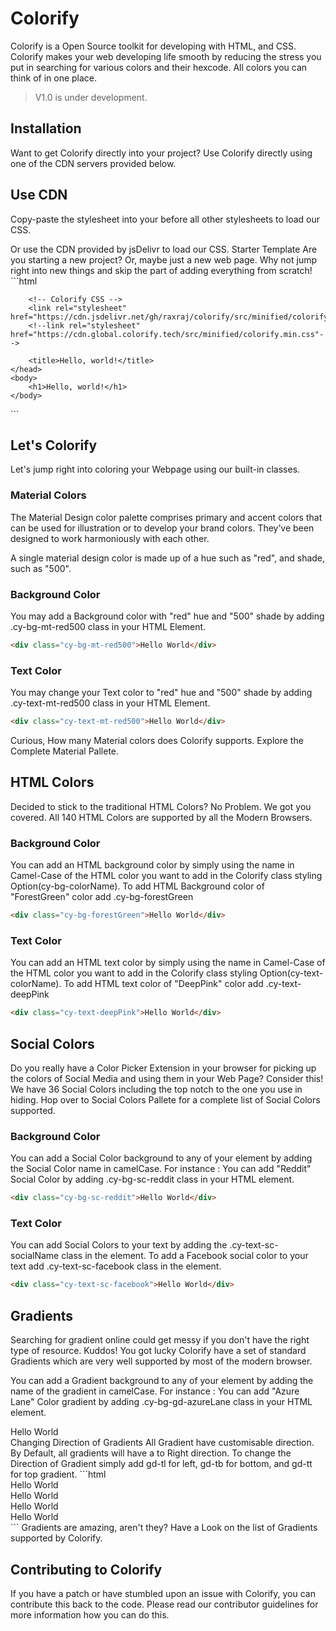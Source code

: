 # Colorify
Colorify is a Open Source toolkit for developing with HTML, and CSS. Colorify makes your web developing life smooth by reducing the stress you put in searching for various colors and their hexcode. All colors you can think of in one place.

> V1.0 is under development.

## Installation
Want to get Colorify directly into your project? Use Colorify directly using one of the CDN servers provided below.

## Use CDN
Copy-paste the stylesheet into your before all other stylesheets to load our CSS.

<link rel="stylesheet" href="https://cdn.global.colorify.tech/src/minified/colorify.min.css">
Or use the CDN provided by jsDelivr to load our CSS.

<link rel="stylesheet" href="https://cdn.jsdelivr.net/gh/raxraj/colorify/src/minified/colorify.min.css">
Starter Template
Are you starting a new project? Or, maybe just a new web page. Why not jump right into new things and skip the part of adding everything from scratch!
```html
<!doctype html>
<html lang="en">
	<head>
		<!-- Required meta tags -->
		<meta charset="utf-8">
		<meta name="viewport" content="width=device-width, initial-scale=1, shrink-to-fit=no">

		<!-- Colorify CSS -->
		<link rel="stylesheet" href="https://cdn.jsdelivr.net/gh/raxraj/colorify/src/minified/colorify.min.css">
		<!--link rel="stylesheet" href="https://cdn.global.colorify.tech/src/minified/colorify.min.css"-->

		<title>Hello, world!</title>
	</head>
	<body>
		<h1>Hello, world!</h1>
	</body>
</html>
```


## Let's Colorify
Let's jump right into coloring your Webpage using our built-in classes.

### Material Colors
The Material Design color palette comprises primary and accent colors that can be used for illustration or to develop your brand colors. They’ve been designed to work harmoniously with each other.

A single material design color is made up of a hue such as "red", and shade, such as "500".

### Background Color
You may add a Background color with "red" hue and "500" shade by adding .cy-bg-mt-red500 class in your HTML Element.
```html
<div class="cy-bg-mt-red500">Hello World</div>
```
### Text Color
You may change your Text color to "red" hue and "500" shade by adding .cy-text-mt-red500 class in your HTML Element.
```html
<div class="cy-text-mt-red500">Hello World</div>
```
Curious, How many Material colors does Colorify supports. Explore the Complete Material Pallete.

## HTML Colors
Decided to stick to the traditional HTML Colors? No Problem. We got you covered. All 140 HTML Colors are supported by all the Modern Browsers.

### Background Color
You can add an HTML background color by simply using the name in Camel-Case of the HTML color you want to add in the Colorify class styling Option(cy-bg-colorName). To add HTML Background color of "ForestGreen" color add .cy-bg-forestGreen
```html
<div class="cy-bg-forestGreen">Hello World</div>
```
### Text Color
You can add an HTML text color by simply using the name in Camel-Case of the HTML color you want to add in the Colorify class styling Option(cy-text-colorName). To add HTML text color of "DeepPink" color add .cy-text-deepPink
```html
<div class="cy-text-deepPink">Hello World</div>
```
## Social Colors
Do you really have a Color Picker Extension in your browser for picking up the colors of Social Media and using them in your Web Page? Consider this! We have 36 Social Colors including the top notch to the one you use in hiding. Hop over to Social Colors Pallete for a complete list of Social Colors supported.

### Background Color
You can add a Social Color background to any of your element by adding the Social Color name in camelCase. For instance : You can add "Reddit" Social Color by adding .cy-bg-sc-reddit class in your HTML element.
```html
<div class="cy-bg-sc-reddit">Hello World</div>
```
### Text Color
You can add Social Colors to your text by adding the .cy-text-sc-socialName class in the element. To add a Facebook social color to your text add .cy-text-sc-facebook class in the element.
```html
<div class="cy-text-sc-facebook">Hello World</div>
```
## Gradients
Searching for gradient online could get messy if you don't have the right type of resource. Kuddos! You got lucky Colorify have a set of standard Gradients which are very well supported by most of the modern browser.

You can add a Gradient background to any of your element by adding the name of the gradient in camelCase. For instance : You can add "Azure Lane" Color gradient by adding .cy-bg-gd-azureLane class in your HTML element.

<div class="cy-bg-gd-azureLane">Hello World</div>
Changing Direction of Gradients
All Gradient have customisable direction. By Default, all gradients will have a to Right direction. To change the Direction of Gradient simply add gd-tl for left, gd-tb for bottom, and gd-tt for top gradient.
```html
<div class="cy-bg-gd-jshine">Hello World</div>

<div class="cy-bg-gd-jshine gd-tl">Hello World</div>

<div class="cy-bg-gd-jshine gd-tb">Hello World</div>

<div class="cy-bg-gd-jshine gd-tt">Hello World</div>
```
Gradients are amazing, aren't they? Have a Look on the list of Gradients supported by Colorify.

## Contributing to Colorify
If you have a patch or have stumbled upon an issue with Colorify, you can contribute this back to the code. Please read our contributor guidelines for more information how you can do this.

